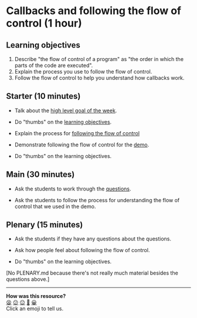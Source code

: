 # Callbacks and following the flow of control (1 hour)

## Learning objectives

1. Describe "the flow of control of a program" as "the order in which the parts of the code are executed".
2. Explain the process you use to follow the flow of control.
3. Follow the flow of control to help you understand how callbacks work.

## Starter (10 minutes)

* Talk about the [high level goal of the week](README.md#high-level-goal-for-the-week).

* Do "thumbs" on the [learning objectives](README.md#learning-objectives).

* Explain the process for [following the flow of control](README.md#following-the-flow-of-control)

* Demonstrate following the flow of control for the [demo](README.md#demo).

* Do "thumbs" on the learning objectives.

## Main (30 minutes)

* Ask the students to work through the [questions](README.md#questions).

* Ask the students to follow the process for understanding the flow of control that we used in the demo.

## Plenary (15 minutes)

* Ask the students if they have any questions about the questions.

* Ask how people feel about following the flow of control.

* Do "thumbs" on the learning objectives.

[No PLENARY.md because there's not really much material besides the questions above.]

<!-- BEGIN GENERATED SECTION DO NOT EDIT -->

---

**How was this resource?**  
[😫](https://airtable.com/shrUJ3t7KLMqVRFKR?prefill_Repository=skills-workshops&prefill_File=week-5/callbacks_following_the_flow_of_control/INSTRUCTIONS.md&prefill_Sentiment=😫) [😕](https://airtable.com/shrUJ3t7KLMqVRFKR?prefill_Repository=skills-workshops&prefill_File=week-5/callbacks_following_the_flow_of_control/INSTRUCTIONS.md&prefill_Sentiment=😕) [😐](https://airtable.com/shrUJ3t7KLMqVRFKR?prefill_Repository=skills-workshops&prefill_File=week-5/callbacks_following_the_flow_of_control/INSTRUCTIONS.md&prefill_Sentiment=😐) [🙂](https://airtable.com/shrUJ3t7KLMqVRFKR?prefill_Repository=skills-workshops&prefill_File=week-5/callbacks_following_the_flow_of_control/INSTRUCTIONS.md&prefill_Sentiment=🙂) [😀](https://airtable.com/shrUJ3t7KLMqVRFKR?prefill_Repository=skills-workshops&prefill_File=week-5/callbacks_following_the_flow_of_control/INSTRUCTIONS.md&prefill_Sentiment=😀)  
Click an emoji to tell us.

<!-- END GENERATED SECTION DO NOT EDIT -->
